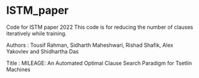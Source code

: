 # ISTM_paper
Code for ISTM paper 2022 
This code is for reducing the number of clauses iteratively while training.

Authors : Tousif Rahman, Sidharth Maheshwari, Rishad Shafik, Alex Yakovlev and Shidhartha Das

Title   : MILEAGE: An Automated Optimal Clause Search Paradigm for Tsetlin Machines 
